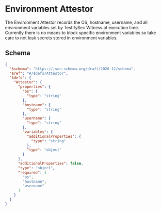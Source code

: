 # Environment Attestor

The Environment Attestor records the OS, hostname, username, and all environment variables set
by TestifySec Witness at execution time.  Currently there is no means to block specific environment variables
so take care to not leak secrets stored in environment variables.

## Schema
```json
{
  "$schema": "https://json-schema.org/draft/2020-12/schema",
  "$ref": "#/$defs/Attestor",
  "$defs": {
    "Attestor": {
      "properties": {
        "os": {
          "type": "string"
        },
        "hostname": {
          "type": "string"
        },
        "username": {
          "type": "string"
        },
        "variables": {
          "additionalProperties": {
            "type": "string"
          },
          "type": "object"
        }
      },
      "additionalProperties": false,
      "type": "object",
      "required": [
        "os",
        "hostname",
        "username"
      ]
    }
  }
}
```

